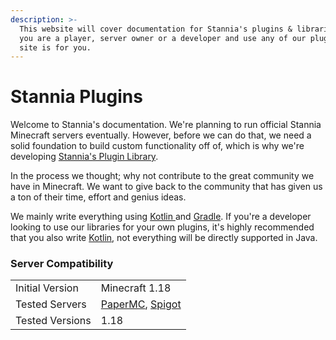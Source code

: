 ```yaml
---
description: >-
  This website will cover documentation for Stannia's plugins & libraries. If
  you are a player, server owner or a developer and use any of our plugins, this
  site is for you.
---
```


# Stannia Plugins

Welcome to Stannia's documentation. We're planning to run official Stannia Minecraft servers eventually. However, before we can do that, we need a solid foundation to build custom functionality off of, which is why we're developing [Stannia's Plugin Library](broken-reference).

In the process we thought; why not contribute to the great community we have in Minecraft. We want to give back to the community that has given us a ton of their time, effort and genius ideas.

We mainly write everything using [Kotlin ](https://kotlinlang.org)and [Gradle](https://gradle.org). If you're a developer looking to use our libraries for your own plugins, it's highly recommended that you also write [Kotlin](https://kotlinlang.org),  not everything will be directly supported in Java.

### Server Compatibility

|                 |                                                                   |
| --------------- | ----------------------------------------------------------------- |
| Initial Version | Minecraft 1.18                                                    |
| Tested Servers  | [PaperMC](https://papermc.io), [Spigot](https://www.spigotmc.org) |
| Tested Versions | 1.18                                                              |
